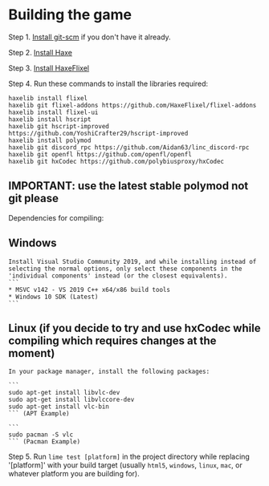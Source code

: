 # Building the game

Step 1. [Install git-scm](https://git-scm.com/downloads) if you don't have it already.

Step 2. [Install Haxe](https://haxe.org/download/)

Step 3. [Install HaxeFlixel](https://haxeflixel.com/documentation/install-haxeflixel/)

Step 4. Run these commands to install the libraries required:
```
haxelib install flixel
haxelib git flixel-addons https://github.com/HaxeFlixel/flixel-addons
haxelib install flixel-ui
haxelib install hscript
haxelib git hscript-improved https://github.com/YoshiCrafter29/hscript-improved
haxelib install polymod
haxelib git discord_rpc https://github.com/Aidan63/linc_discord-rpc
haxelib git openfl https://github.com/openfl/openfl
haxelib git hxCodec https://github.com/polybiusproxy/hxCodec
```

## IMPORTANT: use the latest stable polymod not git please

Dependencies for compiling:

## Windows
    Install Visual Studio Community 2019, and while installing instead of selecting the normal options, only select these components in the 'individual components' instead (or the closest equivalents).
    ```
    * MSVC v142 - VS 2019 C++ x64/x86 build tools
    * Windows 10 SDK (Latest)
    ```

## Linux (if you decide to try and use hxCodec while compiling which requires changes at the moment)
    In your package manager, install the following packages:

    ```
    sudo apt-get install libvlc-dev
    sudo apt-get install libvlccore-dev
    sudo apt-get install vlc-bin
    ``` (APT Example)

    ```
    sudo pacman -S vlc
    ``` (Pacman Example)

Step 5. Run `lime test [platform]` in the project directory while replacing '[platform]' with your build target (usually `html5`, `windows`, `linux`, `mac`, or whatever platform you are building for).